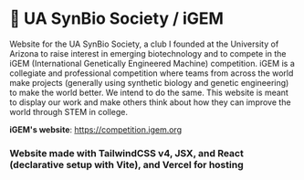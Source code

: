 # 🦠 UA SynBio Society / iGEM

Website for the UA SynBio Society, a club I founded at the University of Arizona to raise interest in emerging biotechnology and to compete in the iGEM (International Genetically Engineered Machine) competition. iGEM is a collegiate and professional competition where teams from across the world make projects (generally using synthetic biology and genetic engineering) to make the world better. We intend to do the same. This website is meant to display our work and make others think about how they can improve the world through STEM in college.

**iGEM's website**: https://competition.igem.org

### Website made with TailwindCSS v4, JSX, and React (declarative setup with Vite), and Vercel for hosting
